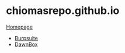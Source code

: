 # chiomasrepo.github.io
[Homepage](chiomasrepo.github.io)


- [Burpsuite](https://chiomasrepo.github.io/Burpsuite-setup-on-Kali/)
- [DawnBox](https://chiomasrepo.github.io/dawn-vulhub/)
